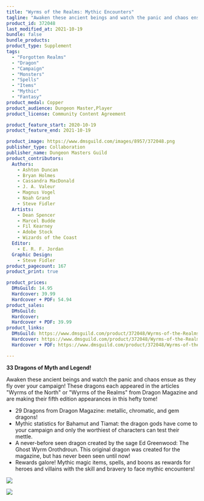 ```yaml
---
title: "Wyrms of the Realms: Mythic Encounters"
tagline: "Awaken these ancient beings and watch the panic and chaos ensue as they fly over your campaign!"
product_id: 372048
last_modified_at: 2021-10-19
bundle: false
bundle_products:
product_type: Supplement
tags:
  - "Forgotten Realms"
  - "Dragon"
  - "Campaign"
  - "Monsters"
  - "Spells"
  - "Items"
  - "Mythic"
  - "Fantasy"
product_medal: Copper
product_audience: Dungeon Master,Player
product_license: Community Content Agreement

product_feature_start: 2020-10-19
product_feature_end: 2021-10-19

product_image: https://www.dmsguild.com/images/8957/372048.png
publisher_type: Collaboration
publisher_name: Dungeon Masters Guild
product_contributors:
  Authors: 
    - Ashton Duncan
    - Bryan Holmes
    - Cassandra MacDonald
    - J. A. Valeur
    - Magnus Vogel
    - Noah Grand
    - Steve Fidler
  Artists: 
    - Dean Spencer
    - Marcel Budde
    - Fil Kearney
    - Adobe Stock
    - Wizards of the Coast
  Editor: 
    - E. R. F. Jordan
  Graphic Design: 
    - Steve Fidler
product_pagecount: 167
product_print: true

product_prices:
  DMsGuild: 14.95
  Hardcover: 39.99
  Hardcover + PDF: 54.94
product_sales:
  DMsGuild:
  Hardcover:
  Hardcover + PDF: 39.99
product_links:
  DMsGuild: https://www.dmsguild.com/product/372048/Wyrms-of-the-Realms-Mythic-Encounters?affiliate_id=1713687&src=VDPWebsite
  Hardcover: https://www.dmsguild.com/product/372048/Wyrms-of-the-Realms-Mythic-Encounters?affiliate_id=1713687&src=VDPWebsite
  Hardcover + PDF: https://www.dmsguild.com/product/372048/Wyrms-of-the-Realms-Mythic-Encounters?affiliate_id=1713687&src=VDPWebsite

---
```


**33 Dragons of Myth and Legend!**

Awaken these ancient beings and watch the panic and chaos ensue as they fly over your campaign! These dragons each appeared in the articles "Wyrms of the North" or "Wyrms of the Realms" from Dragon Magazine and are making their fifth edition appearances in this hefty tome!

- 29 Dragons from Dragon Magazine: metallic, chromatic, and gem dragons!
- Mythic statistics for Bahamut and Tiamat: the dragon gods have come to your campaign and only the worthiest of characters can test their mettle.
- A never-before seen dragon created by the sage Ed Greenwood: The Ghost Wyrm Orothdroun. This original dragon was created for the magazine, but has never been seen until now!
- Rewards galore! Mythic magic items, spells, and boons as rewards for heroes and villains with the skill and bravery to face mythic encounters!

<a href="/img/products/MythicWyrms-PDF-4.png"><img src="/img/products/MythicWyrms-PDF-4.png"></a>

<a href="/img/products/MythicWyrms-PDF-6.png"><img src="/img/products/MythicWyrms-PDF-6.png"></a>
